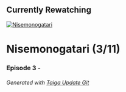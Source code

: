 ﻿
## Currently Rewatching

[![Nisemonogatari](https://s4.anilist.co/file/anilistcdn/media/anime/cover/medium/nx11597-ApDcMuPvRhgr.jpg)](https://anilist.co/anime/11597)

# Nisemonogatari (3/11)

### Episode 3 - 

###### *Generated with [Taiga Update Git](https://github.com/nike4613/taiga-update-git)*